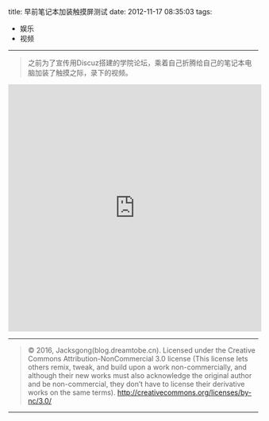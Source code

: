 title: 早前笔记本加装触摸屏测试
date: 2012-11-17 08:35:03
tags:
- 娱乐
- 视频

---

> 之前为了宣传用Discuz搭建的学院论坛，乘着自己折腾给自己的笔记本电脑加装了触摸之际，录下的视频。

<!--more-->

<iframe height=498 width=510 src="http://player.youku.com/embed/XMzUzNjM3NTM2" frameborder=0 allowfullscreen></iframe>

---

> © 2016, Jacksgong(blog.dreamtobe.cn). Licensed under the Creative Commons Attribution-NonCommercial 3.0 license (This license lets others remix, tweak, and build upon a work non-commercially, and although their new works must also acknowledge the original author and be non-commercial, they don’t have to license their derivative works on the same terms). http://creativecommons.org/licenses/by-nc/3.0/

---
